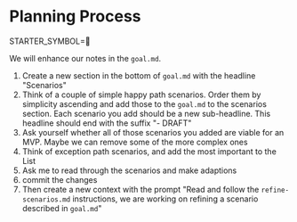# Planning Process

STARTER_SYMBOL=📝

We will enhance our notes in the `goal.md`.

1. Create a new section in the bottom of `goal.md` with the headline "Scenarios"
1. Think of a couple of simple happy path scenarios. Order them by simplicity ascending and add those to the `goal.md` to the scenarios section. Each scenario you add should be a new sub-headline. This headline should end with the suffix "- DRAFT"
1. Ask yourself whether all of those scenarios you added are viable for an MVP. Maybe we can remove some of the more complex ones
1. Think of exception path scenarios, and add the most important to the List
1. Ask me to read through the scenarios and make adaptions
1. commit the changes
1. Then create a new context with the prompt "Read and follow the `refine-scenarios.md` instructions, we are working on refining a scenario described in `goal.md`"